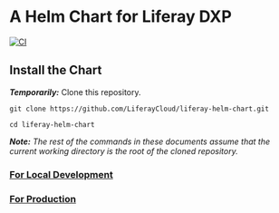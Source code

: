 # A Helm Chart for Liferay DXP

[![CI](https://github.com/LiferayCloud/liferay-helm-chart/actions/workflows/ci.yaml/badge.svg?branch=main)](https://github.com/LiferayCloud/liferay-helm-chart/actions/workflows/ci.yaml)

## Install the Chart

_**Temporarily:**_ Clone this repository.

```shell
git clone https://github.com/LiferayCloud/liferay-helm-chart.git

cd liferay-helm-chart
```

_**Note:** The rest of the commands in these documents assume that the current working directory is the root of the cloned repository._

<!-- Add the chart repository `https://LiferayCloud.github.io/liferay-helm-chart/charts`

```shell
helm repo add liferay-helm-chart-repo https://LiferayCloud.github.io/liferay-helm-chart/charts
```

You can search the repo, e.g.:

```shell
$ helm search repo --devel liferay
NAME                               	CHART VERSION	APP VERSION	DESCRIPTION
liferay-helm-chart-repo/liferay	0.1.0        	latest     	A Liferay DXP Helm chart for Kubernetes
``` -->

### [For Local Development](docs/FOR_LOCAL_DEVELOPMENT.md)

### [For Production](docs/FOR_PRODUCTION.md)
